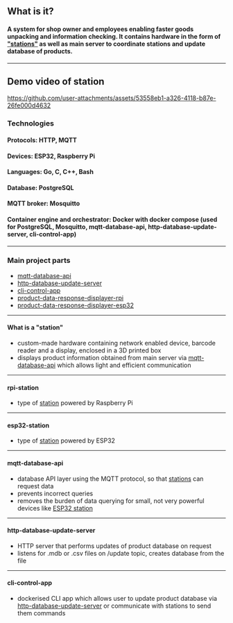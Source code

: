 ## What is it?

#### A system for shop owner and employees enabling faster goods unpacking and information checking. It contains hardware in the form of ["stations"](#) as well as main server to coordinate stations and update database of products.

---

## Demo video of station

https://github.com/user-attachments/assets/53558eb1-a326-4118-b87e-26fe000d4632

### Technologies
#### Protocols: HTTP, MQTT
#### Devices: ESP32, Raspberry Pi
#### Languages: Go, C, C++, Bash
#### Database: PostgreSQL
#### MQTT broker: Mosquitto
#### Container engine and orchestrator: Docker with docker compose (used for PostgreSQL, Mosquitto, mqtt-database-api, http-database-update-server, cli-control-app)

---

### Main project parts

- [mqtt-database-api](#mqtt-database-api)
- [http-database-update-server](#http-database-update-server)
- [cli-control-app](#cli-control-app)
- [product-data-response-displayer-rpi](#rpi-station)
- [product-data-response-displayer-esp32](#esp32-station)

---

#### What is a "station"

- custom-made hardware containing network enabled device, barcode reader and a display, enclosed in a 3D printed box
- displays product information obtained from main server via [mqtt-database-api](#mqtt-database-api) which allows light and efficient communication

---

#### rpi-station

- type of [station](#what-is-a-station) powered by Raspberry Pi

---
  
#### esp32-station

- type of [station](#what-is-a-station) powered by ESP32

---
  
#### mqtt-database-api

- database API layer using the MQTT protocol, so that [stations](#what-is-a-station) can request data
- prevents incorrect queries
- removes the burden of data querying for small, not very powerful devices like [ESP32 station](#product-data-response-displayer-esp32)
  
---

#### http-database-update-server

- HTTP server that performs updates of product database on request
- listens for .mdb or .csv files on /update topic, creates database from the file
  
---

#### cli-control-app

- dockerised CLI app which allows user to update product database via [http-database-update-server](#http-database-update-server) or communicate with stations to send them commands
